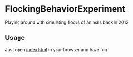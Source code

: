 # FlockingBehaviorExperiment
Playing around with simulating flocks of animals back in 2012

## Usage
Just open [index.html](https://github.com/kujon/FlockingBehaviorExperiment/blob/master/index.html) in your browser and have fun
